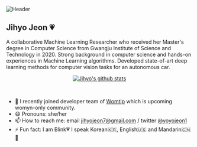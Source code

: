 ![Header](https://capsule-render.vercel.app/api?type=wave&color=auto&height=300&section=header&text=Jihyo%20Jeon&fontSize=90)


## Jihyo Jeon 💗

A collaborative Machine Learning Researcher who received her Master's degree in Computer Science from Gwangju Institute of Science and Technology in 2020. Strong background in computer science and hands-on experiences in Machine Learning algorithms. Developed state-of-art deep learning methods for computer vision tasks for an autonomous car.

<!--
**JIHYO-JEON/JIHYO-JEON** is a ✨ _special_ ✨ repository because its `README.md` (this file) appears on your GitHub profile.

Here are some ideas to get you started:

- 🔭 I’m currently working on ...
- 🌱 I’m currently learning ...
- 👯 I’m looking to collaborate on ...
- 🤔 I’m looking for help with ...
- 💬 Ask me about ...
-->

<div align=center>
 
[![Jihyo's github stats](https://github-readme-stats.vercel.app/api?username=JIHYO-JEON&hide=["contribs","stars"]&show_icons=true&theme=onedark)](https://github.com/anuraghazra/github-readme-stats)

</div>

<br />

- 🔭 I recently joined developer team of [Womtip](https://twitter.com/womtip1?s=21) which is upcoming womyn-only community.
- 😄 Pronouns: she/her
- 📫 How to reach me: email jihyojeon7@gmail.com / twitter [@yoyojeon1](https://twitter.com/YoyoJeon1) <br/>
- ⚡ Fun fact: I am Blink💗 I speak Korean🇰🇷, English🇺🇸 and Mandarin🇨🇳🤪
